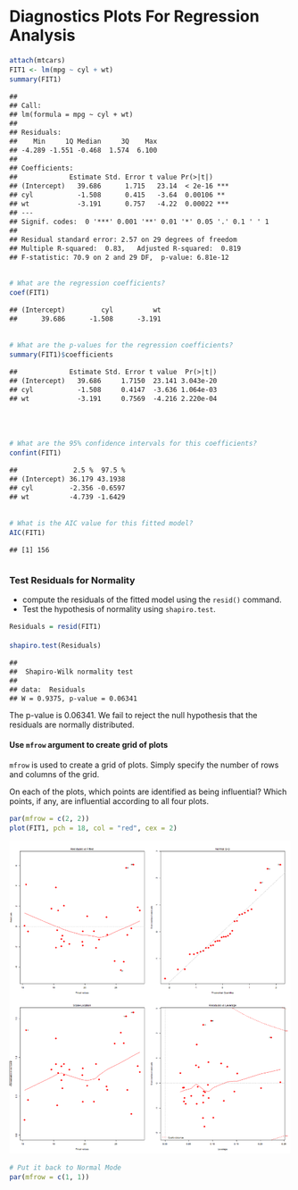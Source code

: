 Diagnostics Plots For Regression Analysis
========================================================




```r
attach(mtcars)
FIT1 <- lm(mpg ~ cyl + wt)
summary(FIT1)
```

```
## 
## Call:
## lm(formula = mpg ~ cyl + wt)
## 
## Residuals:
##    Min     1Q Median     3Q    Max 
## -4.289 -1.551 -0.468  1.574  6.100 
## 
## Coefficients:
##             Estimate Std. Error t value Pr(>|t|)    
## (Intercept)   39.686      1.715   23.14  < 2e-16 ***
## cyl           -1.508      0.415   -3.64  0.00106 ** 
## wt            -3.191      0.757   -4.22  0.00022 ***
## ---
## Signif. codes:  0 '***' 0.001 '**' 0.01 '*' 0.05 '.' 0.1 ' ' 1
## 
## Residual standard error: 2.57 on 29 degrees of freedom
## Multiple R-squared:  0.83,	Adjusted R-squared:  0.819 
## F-statistic: 70.9 on 2 and 29 DF,  p-value: 6.81e-12
```

```r

# What are the regression coefficients?
coef(FIT1)
```

```
## (Intercept)         cyl          wt 
##      39.686      -1.508      -3.191
```

```r

# What are the p-values for the regression coefficients?
summary(FIT1)$coefficients
```

```
##             Estimate Std. Error t value  Pr(>|t|)
## (Intercept)   39.686     1.7150  23.141 3.043e-20
## cyl           -1.508     0.4147  -3.636 1.064e-03
## wt            -3.191     0.7569  -4.216 2.220e-04
```

```r



# What are the 95% confidence intervals for this coefficients?
confint(FIT1)
```

```
##              2.5 %  97.5 %
## (Intercept) 36.179 43.1938
## cyl         -2.356 -0.6597
## wt          -4.739 -1.6429
```

```r

# What is the AIC value for this fitted model?
AIC(FIT1)
```

```
## [1] 156
```

```r

```


### Test Residuals for Normality

- compute the residuals of the fitted model using the `resid()` command.
- Test the hypothesis of normality using `shapiro.test`.

```r
Residuals = resid(FIT1)

shapiro.test(Residuals)
```

```
## 
## 	Shapiro-Wilk normality test
## 
## data:  Residuals
## W = 0.9375, p-value = 0.06341
```

The p-value is 0.06341. We fail to reject the null hypothesis that the residuals are normally distributed.

#### Use `mfrow` argument to create grid of plots

`mfrow` is used to create a grid of plots. Simply specify the number of rows and columns of the grid. 

On each of the plots, which points are identified as being influential?
Which points, if any, are influential according to all four plots.

```r
par(mfrow = c(2, 2))
plot(FIT1, pch = 18, col = "red", cex = 2)
```

![plot of chunk unnamed-chunk-3](figure/unnamed-chunk-3.png) 

```r
# Put it back to Normal Mode
par(mfrow = c(1, 1))
```



